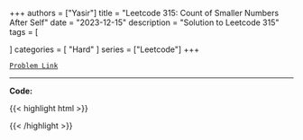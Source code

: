 
+++
authors = ["Yasir"]
title = "Leetcode 315: Count of Smaller Numbers After Self"
date = "2023-12-15"
description = "Solution to Leetcode 315"
tags = [
    
]
categories = [
    "Hard"
]
series = ["Leetcode"]
+++



[`Problem Link`](https://leetcode.com/problems/count-of-smaller-numbers-after-self/description/)

---

**Code:**

{{< highlight html >}}

{{< /highlight >}}

